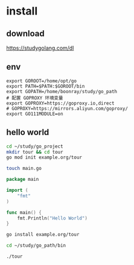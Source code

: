 # install

## download

<https://studygolang.com/dl>

## env

```text
export GOROOT=/home/opt/go
export PATH=$PATH:$GOROOT/bin
export GOPATH=/home/boonray/study/go_path
# 配置 GOPROXY 环境变量
export GOPROXY=https://goproxy.io,direct
# GOPROXY=https://mirrors.aliyun.com/goproxy/
export GO111MODULE=on
```

## hello world

```bash
cd ~/study/go_project
mkdir tour && cd tour
go mod init example.org/tour

touch main.go
```

```go
package main

import (
    "fmt"
)

func main() {
    fmt.Println("Hello World")
}
```

```bash
go install example.org/tour

cd ~/study/go_path/bin

./tour
```
